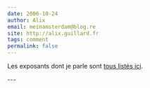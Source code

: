 ```yaml
---
date: 2006-10-24
author: Alix
email: meinamsterdam@blog.re
site: http://alix.guillard.fr
tags: comment
permalink: false
---
```


<p>
Les exposants dont je parle sont <a href="http://www.expatica.com/notatourist/sponsors.html">tous listés ici</a>.
</p>
---